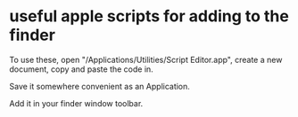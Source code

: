 # useful apple scripts for adding to the finder

To use these, open "/Applications/Utilities/Script Editor.app", create a new document, copy and paste the code in.

Save it somewhere convenient as an Application.

Add it in your finder window toolbar.

